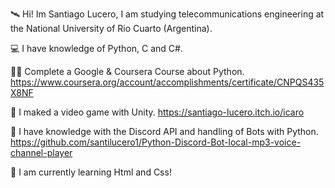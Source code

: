
🛰️ Hi! Im Santiago Lucero, I am studying telecommunications engineering at the National University of Rio Cuarto (Argentina).

💻 I have knowledge of Python, C and C#. 

👨‍🏫 Complete a Google & Coursera Course about Python.
https://www.coursera.org/account/accomplishments/certificate/CNPQS435X8NF

🌸 I maked a video game with Unity.
https://santiago-lucero.itch.io/icaro

🤖 I have knowledge with the Discord API and handling of Bots with Python.
https://github.com/santilucero1/Python-Discord-Bot-local-mp3-voice-channel-player

🧙 I am currently learning Html and Css!
